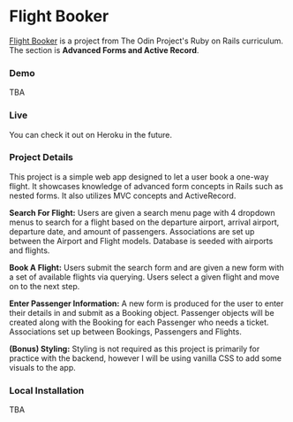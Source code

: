 # Flight Booker
[Flight Booker](https://www.theodinproject.com/lessons/ruby-on-rails-flight-booker) is a project from The Odin Project's Ruby on Rails curriculum. The section is **Advanced Forms and Active Record**.

### Demo
TBA

### Live 
You can check it out on Heroku in the future.

### Project Details
This project is a simple web app designed to let a user book a one-way flight. It showcases knowledge of advanced form concepts in Rails such as nested forms. It also utilizes MVC concepts and ActiveRecord.

**Search For Flight:** Users are given a search menu page with 4 dropdown menus to search for a flight based on the departure airport, arrival airport, departure date, and amount of passengers. Associations are set up between the Airport and Flight models. Database is seeded with airports and flights. 

**Book A Flight:** Users submit the search form and are given a new form with a set of available flights via querying. Users select a given flight and move on to the next step. 

**Enter Passenger Information:** A new form is produced for the user to enter their details in and submit as a Booking object. Passenger objects will be created along with the Booking for each Passenger who needs a ticket. Associations set up between Bookings, Passengers and Flights. 

**(Bonus) Styling:** Styling is not required as this project is primarily for practice with the backend, however I will be using vanilla CSS to add some visuals to the app.

### Local Installation
TBA